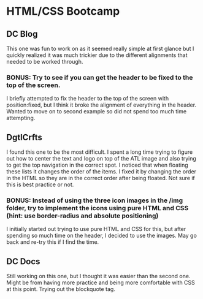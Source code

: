 # HTML/CSS Bootcamp

## DC Blog

This one was fun to work on as it seemed really simple at first glance but I quickly realized it was much trickier due to the different alignments that needed to be worked through.

### BONUS: Try to see if you can get the header to be fixed to the top of the screen.
I briefly attempted to fix the header to the top of the screen with position:fixed, but I think it broke the alignment of everything in the header.  Wanted to move on to second example so did not spend too much time attempting.

## DgtlCrfts

I found this one to be the most difficult.  I spent a long time trying to figure out how to center the text and logo on top of the ATL image and also trying to get the top navigation in the correct spot.  I noticed that when floating these lists it changes the order of the items.  I fixed it by changing the order in the HTML so they are in the correct order after being floated.  Not sure if this is best practice or not.

### BONUS: Instead of using the three icon images in the /img folder, try to implement the icons using pure HTML and CSS (hint: use border-radius and absolute positioning)
I initially started out trying to use pure HTML and CSS for this, but after spending so much time on the header, I decided to use the images.  May go back and re-try this if I find the time.

## DC Docs

Still working on this one, but I thought it was easier than the second one.  Might be from having more practice and being more comfortable with CSS at this point.  Trying out the blockquote tag.
